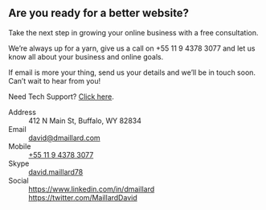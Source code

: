 ## Are you ready for a better website?

Take the next step in growing your online business with a free consultation.

We’re always up for a yarn, give us a call on +55 11 9 4378 3077 and let us know all about your business and online goals.

If email is more your thing, send us your details and we’ll be in touch soon. Can’t wait to hear from you!

Need Tech Support? [Click here](mailto:david@dmaillard.com).

<dl>
<dt>Address</dt>
<dd>412 N Main St, Buffalo, WY 82834</dd>
<dt>Email</dt>
<dd><a href="mailto:david@dmaillard.com">david@dmaillard.com</a></dd>
<dt>Mobile</dt>
<dd><a href="tel:+5511943783077">+55 11 9 4378 3077</a></dd>
<dt>Skype</dt>
<dd><a href="skype:david.maillard78?chat">david.maillard78</a></dd>
<dt>Social</dt>
<dd><a href="https://www.linkedin.com/in/dmaillard">https://www.linkedin.com/in/dmaillard</a><br>
<a href="https://twitter.com/MaillardDavid">https://twitter.com/MaillardDavid</a><br>
</dl>
